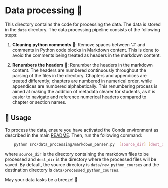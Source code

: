 # Data processing 🔧

This directory contains the code for processing the data. The data is stored in the `data` directory. The data processing pipeline consists of the following steps:

1. **Cleaning python comments** 🧹: Remove spaces between '#' and comments in Python code blocks in Markdown content. This is done to avoid the comments being treated as headers in the markdown content.

2. **Renumbers the headers** 🔢: Renumber the headers in the markdown content. The headers are numbered continuously throughout the parsing of the files in the directory. Chapters and appendices are treated differently; chapters are numbered in numerical order, while appendices are numbered alphabetically. This renumbering process is aimed at making the addition of metadata clearer for students, as it is easier to navigate and reference numerical headers compared to chapter or section names.

## 📝 Usage

To process the data, ensure you have activated the Conda environment as described in the main [README](../../README.md). Then, run the following command:

```bash
    python src/data_processing/markdown_parser.py  [source_dir] [dest_dir]
```

where `source_dir` is the directory containing the markdown files to be processed and `dest_dir` is the directory where the processed files will be saved. By default, the source directory is `data/raw_python_courses` and the destination directory is `data/processed_python_courses`.


May your data tasks be a breeze! 💨